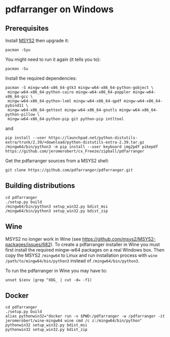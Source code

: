 # pdfarranger on Windows

## Prerequisites

Install [MSYS2](http://www.msys2.org) then upgrade it:

```
pacman -Syu
```

You might need to run it again (it tells you to):

```
pacman -Su
```

Install the required dependencies:

```
pacman -S mingw-w64-x86_64-gtk3 mingw-w64-x86_64-python-gobject \
 mingw-w64-x86_64-python-cairo mingw-w64-x86_64-poppler mingw-w64-x86_64-gcc \
 mingw-w64-x86_64-python-lxml mingw-w64-x86_64-qpdf mingw-w64-x86_64-pybind11 \
 mingw-w64-x86_64-gettext mingw-w64-x86_64-gnutls mingw-w64-x86_64-python-pillow \
 mingw-w64-x86_64-python-pip git python-pip intltool
```

and

```
pip install --user https://launchpad.net/python-distutils-extra/trunk/2.39/+download/python-distutils-extra-2.39.tar.gz
/mingw64/bin/python3 -m pip install --user keyboard img2pdf pikepdf https://github.com/jeromerobert/cx_Freeze/zipball/pdfarranger
```

Get the pdfarranger sources from a MSYS2 shell:

```
git clone https://github.com/pdfarranger/pdfarranger.git
```

## Building distributions

```
cd pdfarranger
./setup.py build
/mingw64/bin/python3 setup_win32.py bdist_msi
/mingw64/bin/python3 setup_win32.py bdist_zip
```

## Wine

MSYS2 no longer work in Wine (see <https://github.com/msys2/MSYS2-packages/issues/682>). To
create a pdfarranger installer in Wine you must first install the required mingw-w64 packages
on a real Windows box. Then copy the MSYS2 `/mingw64` to Linux and run installation process with
`wine /path/to/mingw64/bin/python3` instead of `/mingw64/bin/python3`.

To run the pdfarranger in Wine you may have to:

```
unset $(env |grep ^XDG_ | cut -d= -f1)
```

## Docker

```
cd pdfarranger
./setup.py build
alias pythonwin32="docker run -v $PWD:/pdfarranger -w /pdfarranger -it jeromerobert/wine-mingw64 wine cmd /c z:/mingw64/bin/python"
pythonwin32 setup_win32.py bdist_msi
pythonwin32 setup_win32.py bdist_zip
```
